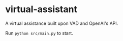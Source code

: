 # virtual-assistant
A virtual assistance built upon VAD and OpenAI's API.

Run `python src/main.py` to start.
